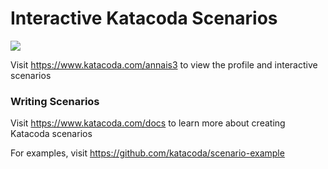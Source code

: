 # Interactive Katacoda Scenarios

[![](http://shields.katacoda.com/katacoda/annais3/count.svg)](https://www.katacoda.com/annais3 "Get your profile on Katacoda.com")

Visit https://www.katacoda.com/annais3 to view the profile and interactive scenarios

### Writing Scenarios
Visit https://www.katacoda.com/docs to learn more about creating Katacoda scenarios

For examples, visit https://github.com/katacoda/scenario-example
